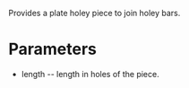 Provides a plate holey piece to join holey bars.

# Parameters

* length -- length in holes of the piece.

